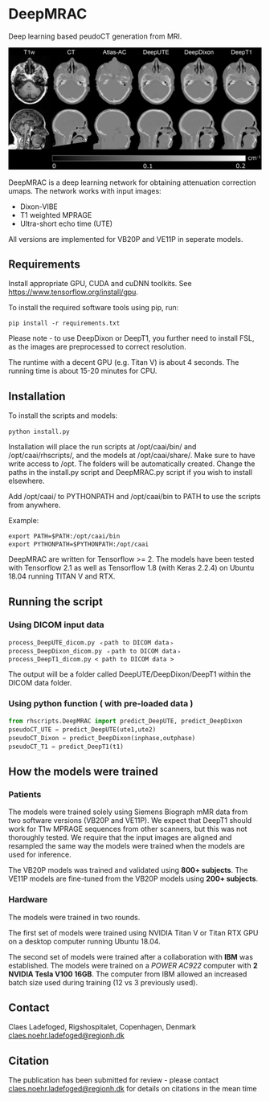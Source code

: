 ﻿# DeepMRAC
Deep learning based peudoCT generation from MRI.

![Example pseudoCT images](/images/figure2.png)

DeepMRAC is a deep learning network for obtaining attenuation correction umaps. The network works with input images:
 - Dixon-VIBE
 - T1 weighted MPRAGE
 - Ultra-short echo time (UTE)

All versions are implemented for VB20P and VE11P in seperate models.

## Requirements
Install appropriate GPU, CUDA and cuDNN toolkits. See https://www.tensorflow.org/install/gpu.

To install the required software tools using pip, run:

```
pip install -r requirements.txt
```

Please note - to use DeepDixon or DeepT1, you further need to install FSL, as the images are preprocessed to correct resolution.

The runtime with a decent GPU (e.g. Titan V) is about 4 seconds. The running time is about 15-20 minutes for CPU.

## Installation
To install the scripts and models:

``
python install.py
``

Installation will place the run scripts at /opt/caai/bin/ and /opt/caai/rhscripts/, and the models at /opt/caai/share/. Make sure to have write access to /opt.
The folders will be automatically created. Change the paths in the install.py script and DeepMRAC.py script if you wish to install elsewhere.

Add /opt/caai/ to PYTHONPATH and /opt/caai/bin to PATH to use the scripts from anywhere.

Example:

```
export PATH=$PATH:/opt/caai/bin
export PYTHONPATH=$PYTHONPATH:/opt/caai
```

DeepMRAC are written for Tensorflow >= 2. The models have been tested with Tensorflow 2.1 as well as Tensorflow 1.8 (with Keras 2.2.4) on Ubuntu 18.04 running TITAN V and RTX.

## Running the script

### Using DICOM input data
```
process_DeepUTE_dicom.py ﹤path to DICOM data﹥
process_DeepDixon_dicom.py ﹤path to DICOM data﹥
process_DeepT1_dicom.py < path to DICOM data >
```

The output will be a folder called DeepUTE/DeepDixon/DeepT1 within the DICOM data folder.

### Using python function ( with pre-loaded data )
```python
from rhscripts.DeepMRAC import predict_DeepUTE, predict_DeepDixon
pseudoCT_UTE = predict_DeepUTE(ute1,ute2)
pseudoCT_Dixon = predict_DeepDixon(inphase,outphase)
pseudoCT_T1 = predict_DeepT1(t1)
```

## How the models were trained
### Patients
The models were trained solely using Siemens Biograph mMR data from two software versions (VB20P and VE11P). We expect that DeepT1 should work for T1w MPRAGE sequences from other scanners, but this was not thoroughly tested. We require that the input images are aligned and resampled the same way the models were trained when the models are used for inference.

The VB20P models was trained and validated using **800+ subjects**. The VE11P models are fine-tuned from the VB20P models using **200+ subjects**.

### Hardware
The models were trained in two rounds.

The first set of models were trained using NVIDIA Titan V or Titan RTX GPU on a desktop computer running Ubuntu 18.04.

The second set of models were trained after a collaboration with **IBM** was established. 
The models were trained on a *POWER AC922* computer with **2 NVIDIA Tesla V100 16GB**. The computer from IBM allowed an increased batch size used during training (12 vs 3 previously used).

## Contact
Claes Ladefoged, Rigshospitalet, Copenhagen, Denmark
claes.noehr.ladefoged@regionh.dk

## Citation
The publication has been submitted for review - please contact claes.noehr.ladefoged@regionh.dk for details on citations in the mean time
